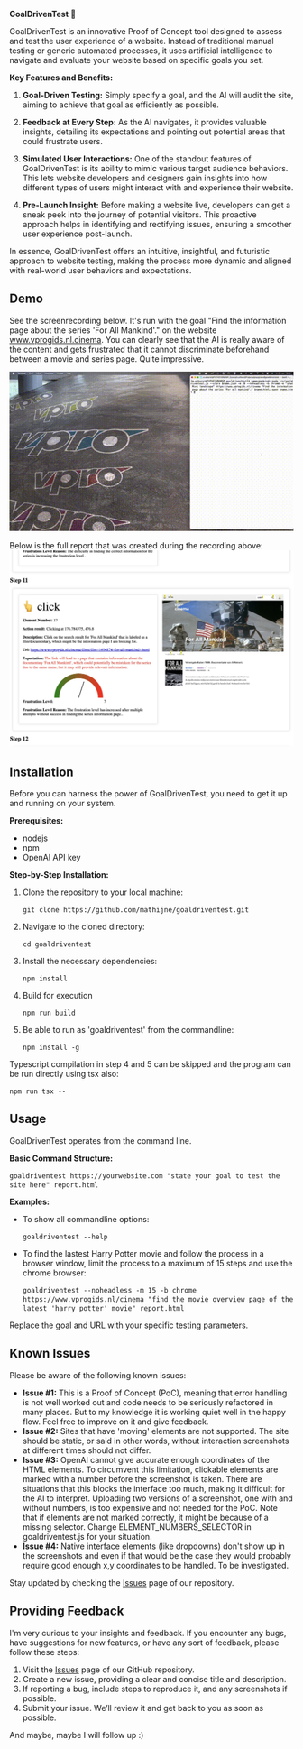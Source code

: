 **GoalDrivenTest** 🎯

GoalDrivenTest is an innovative Proof of Concept tool designed to assess and test the user experience of a website. Instead of traditional manual testing or generic automated processes, it uses artificial intelligence to navigate and evaluate your website based on specific goals you set.

**Key Features and Benefits:**

1. **Goal-Driven Testing:** Simply specify a goal, and the AI will audit the site, aiming to achieve that goal as efficiently as possible.
  
2. **Feedback at Every Step:** As the AI navigates, it provides valuable insights, detailing its expectations and pointing out potential areas that could frustrate users.
   
3. **Simulated User Interactions:** One of the standout features of GoalDrivenTest is its ability to mimic various target audience behaviors. This lets website developers and designers gain insights into how different types of users might interact with and experience their website.
   
4. **Pre-Launch Insight:** Before making a website live, developers can get a sneak peek into the journey of potential visitors. This proactive approach helps in identifying and rectifying issues, ensuring a smoother user experience post-launch.

In essence, GoalDrivenTest offers an intuitive, insightful, and futuristic approach to website testing, making the process more dynamic and aligned with real-world user behaviors and expectations.

## Demo
See the screenrecording below. It's run with the goal "Find the information page about the series 'For All Mankind'." on the website www.vprogids.nl.cinema. You can clearly see that the AI is really aware of the content and gets frustrated that it cannot discriminate beforehand between a movie and series page. Quite impressive.

[![Sceen recording of a run](examples/mankind.gif)](examples/mankind.mp4)

Below is the full report that was created during the recording above:
[![HTML report example](examples/mankind_report.jpg)](examples/mankind.html)

## Installation

Before you can harness the power of GoalDrivenTest, you need to get it up and running on your system.

**Prerequisites:**
- nodejs
- npm
- OpenAI API key

**Step-by-Step Installation:**
1. Clone the repository to your local machine:
   ```
   git clone https://github.com/mathijne/goaldriventest.git
   ```
2. Navigate to the cloned directory:
   ```
   cd goaldriventest
   ```
3. Install the necessary dependencies:
   ```
   npm install
   ```
4. Build for execution
   ```
   npm run build
   ```
5. Be able to run as 'goaldriventest' from the commandline:
   ```
   npm install -g
   ```
   
Typescript compilation in step 4 and 5 can be skipped and the program can be run directly using tsx also:
   ```
   npm run tsx -- 
   ```

## Usage

GoalDrivenTest operates from the command line.

**Basic Command Structure:**
```
goaldriventest https://yourwebsite.com "state your goal to test the site here" report.html
```

**Examples:**
- To show all commandline options:
  ```
  goaldriventest --help
  ```
- To find the lastest Harry Potter movie and follow the process in a browser window, limit the process to a maximum of 15 steps and use the chrome browser:
  ```
  goaldriventest --noheadless -m 15 -b chrome https://www.vprogids.nl/cinema "find the movie overview page of the latest 'harry potter' movie" report.html
  ```

Replace the goal and URL with your specific testing parameters.

## Known Issues

Please be aware of the following known issues:

- **Issue #1:** This is a Proof of Concept (PoC), meaning that error handling is not well worked out and code needs to be seriously refactored in many places. But to my knowledge it is working quiet well in the happy flow. Feel free to improve on it and give feedback.
- **Issue #2:** Sites that have 'moving' elements are not supported. The site should be static, or said in other words, without interaction screenshots at different times should not differ.
- **Issue #3:** OpenAI cannot give accurate enough coordinates of the HTML elements. To circumvent this limitation, clickable elements are marked with a number before the screenshot is taken. There are situations that this blocks the interface too much, making it difficult for the AI to interpret. Uploading two versions of a screenshot, one with and without numbers, is too expensive and not needed for the PoC. Note that if elements are not marked correctly, it might be because of a missing selector. Change ELEMENT_NUMBERS_SELECTOR in goaldriventest.js for your situation.
- **Issue #4:** Native interface elements (like dropdowns) don't show up in the screenshots and even if that would be the case they would probably require good enough x,y coordinates to be handled. To be investigated.

Stay updated by checking the [Issues](https://github.com/Mathijne/goaldriventest/issues) page of our repository.

## Providing Feedback

I'm very curious to your insights and feedback.  If you encounter any bugs, have suggestions for new features, or have any sort of feedback, please follow these steps:

1. Visit the [Issues](https://github.com/Mathijne/goaldriventest/issues) page of our GitHub repository.
2. Create a new issue, providing a clear and concise title and description.
3. If reporting a bug, include steps to reproduce it, and any screenshots if possible.
4. Submit your issue. We’ll review it and get back to you as soon as possible.

And maybe, maybe I will follow up :)
